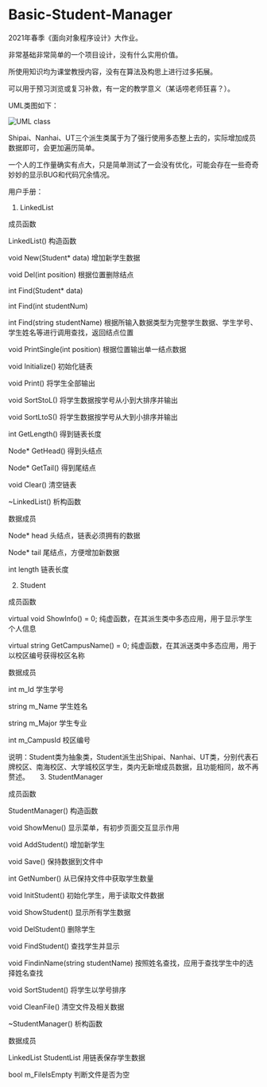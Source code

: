 # Basic-Student-Manager
2021年春季《面向对象程序设计》大作业。

非常基础非常简单的一个项目设计，没有什么实用价值。

所使用知识均为课堂教授内容，没有在算法及构思上进行过多拓展。

可以用于预习浏览或复习补救，有一定的教学意义（某话唠老师狂喜？）。

UML类图如下：

![UML class](https://user-images.githubusercontent.com/40351071/119335636-393ce680-bcbf-11eb-832a-0ae0ffdcb004.jpeg)

Shipai、Nanhai、UT三个派生类属于为了强行使用多态整上去的，实际增加成员数据即可，会更加遍历简单。

一个人的工作量确实有点大，只是简单测试了一会没有优化，可能会存在一些奇奇妙妙的显示BUG和代码冗余情况。

用户手册：

1.	LinkedList

成员函数

LinkedList()	构造函数

void New(Student* data) 	增加新学生数据

void Del(int position) 	根据位置删除结点

int Find(Student* data)

int Find(int studentNum)

int Find(string studentName)	根据所输入数据类型为完整学生数据、学生学号、学生姓名等进行调用查找，返回结点位置

void PrintSingle(int position)	根据位置输出单一结点数据

void Initialize()	初始化链表

void Print()	将学生全部输出

void SortStoL()	将学生数据按学号从小到大排序并输出

void SortLtoS()	将学生数据按学号从大到小排序并输出

int GetLength()	得到链表长度

Node* GetHead()	得到头结点

Node* GetTail()	得到尾结点

void Clear()	清空链表

~LinkedList()	析构函数

数据成员

Node* head	头结点，链表必须拥有的数据

Node* tail	尾结点，方便增加新数据

int length	链表长度

2.	Student

成员函数

virtual void ShowInfo() = 0;	纯虚函数，在其派生类中多态应用，用于显示学生个人信息

virtual string GetCampusName() = 0; 	纯虚函数，在其派送类中多态应用，用于以校区编号获得校区名称

数据成员

int m_Id	学生学号

string m_Name	学生姓名

string m_Major	学生专业

int m_CampusId	校区编号

说明：Student类为抽象类，Student派生出Shipai、Nanhai、UT类，分别代表石牌校区、南海校区、大学城校区学生，类内无新增成员数据，且功能相同，故不再赘述。
 
3.	StudentManager

成员函数

StudentManager()	构造函数

void ShowMenu() 	显示菜单，有初步页面交互显示作用

void AddStudent()	增加新学生

void Save()	保持数据到文件中

int GetNumber()	从已保持文件中获取学生数量

void InitStudent()	初始化学生，用于读取文件数据

void ShowStudent()	显示所有学生数据

void DelStudent()	删除学生

void FindStudent()	查找学生并显示

void FindinName(string studentName)	按照姓名查找，应用于查找学生中的选择姓名查找

void SortStudent()	将学生以学号排序

void CleanFile()	清空文件及相关数据

~StudentManager()	析构函数

数据成员

LinkedList StudentList	用链表保存学生数据

bool m_FileIsEmpty	判断文件是否为空
